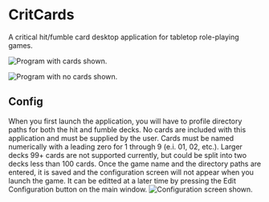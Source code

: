 # CritCards
A critical hit/fumble card desktop application for tabletop role-playing games.

![Program with cards shown.](https://i.imgur.com/EqamhcN.png)

![Program with no cards shown.](https://i.imgur.com/3QEcyuW.png)

## Config

When you first launch the application, you will have to profile directory paths for both the hit and fumble decks. No cards are included with this application and must be supplied by the user. Cards must be named numerically with a leading zero for 1 through 9 (e.i. 01, 02, etc.). Larger decks 99+ cards are not supported currently, but could be split into two decks less than 100 cards. Once the game name and the directory paths are entered, it is saved and the configuration screen will not appear when you launch the game. It can be editted at a later time by pressing the Edit Configuration button on the main window.
![Configuration screen shown.](https://i.imgur.com/6aX0AzI.png)
